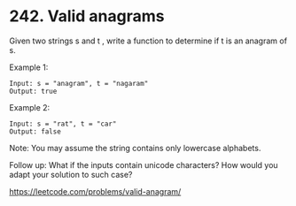# 242. Valid anagrams

Given two strings s and t , write a function to determine if t is an anagram of s.

Example 1:

    Input: s = "anagram", t = "nagaram"
    Output: true

Example 2:

    Input: s = "rat", t = "car"
    Output: false

Note:
You may assume the string contains only lowercase alphabets.

Follow up:
What if the inputs contain unicode characters? How would you adapt your solution to such case?

<https://leetcode.com/problems/valid-anagram/>
